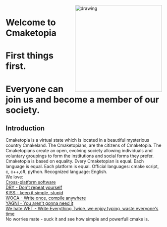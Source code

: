 <img src=https://user-images.githubusercontent.com/38818698/50577436-49bb4080-0e28-11e9-9427-476621a753d1.png alt="drawing" ALIGN="right" width="280"/>

# Welcome to Cmaketopia
# First things first.
# Everyone can join us and become a member of our society.
## Introduction
Cmaketopia is a virtual state which is located in a beautiful mysterious country Cmakeland. The Cmaketopians, are the citizens of Cmaketopia. The Cmaketopians create an open, evolving society allowing individuals and voluntary groupings to form the institutions and social forms they prefer. Cmaketopia is based on equality. Every Cmaketopian is equal. Each language is equal. Each platform is equal.
Official languages: cmake script, c, c++,c#, python. Recognized language: English.<br> We love:<br>
[Cross-platform software](https://en.wikipedia.org/wiki/Cross-platform_software)<br>
[DRY - Don't repeat yourself](https://en.wikipedia.org/wiki/Don%27t_repeat_yourself)<br>
[KISS - keep it simple, stupid](https://en.wikipedia.org/wiki/KISS_principle)<br>
[WOCA - Write once, compile anywhere](https://en.wikipedia.org/wiki/Write_once,_compile_anywhere)<br>
[YAGNI - You aren't gonna need it](https://en.wikipedia.org/wiki/You_aren%27t_gonna_need_it)<br>
[We hate WET - Write Everything Twice, we enjoy typing, waste everyone's time](https://en.wikipedia.org/wiki/Don%27t_repeat_yourself)<br>
No worries mate - suck it and see how simple and powerfull cmake is.


